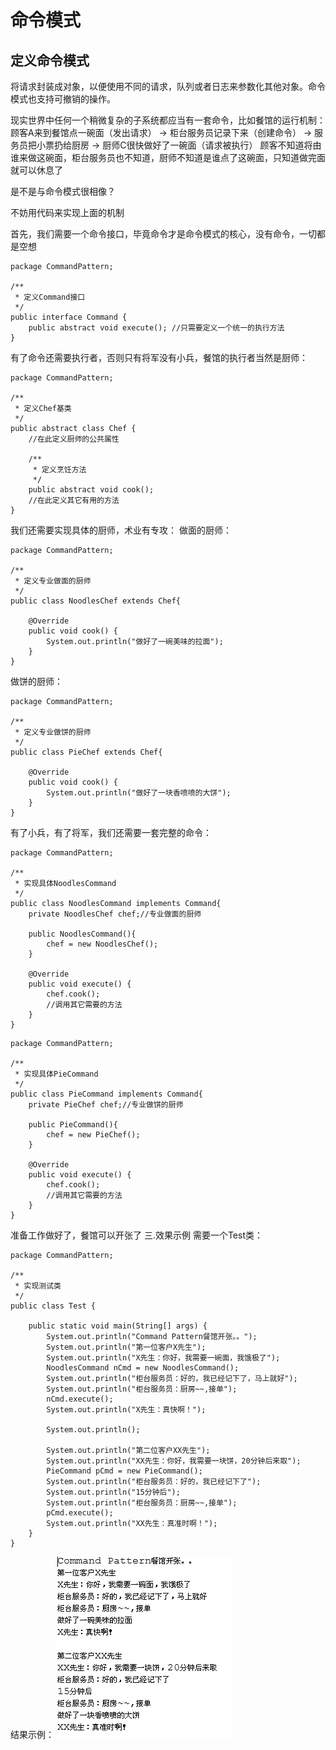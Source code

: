 # 命令模式

## 定义命令模式
将请求封装成对象，以便使用不同的请求，队列或者日志来参数化其他对象。命令模式也支持可撤销的操作。


现实世界中任何一个稍微复杂的子系统都应当有一套命令，比如餐馆的运行机制：
顾客A来到餐馆点一碗面（发出请求） -> 柜台服务员记录下来（创建命令） -> 服务员把小票扔给厨房 -> 厨师C很快做好了一碗面（请求被执行）
顾客不知道将由谁来做这碗面，柜台服务员也不知道，厨师不知道是谁点了这碗面，只知道做完面就可以休息了

是不是与命令模式很相像？

不妨用代码来实现上面的机制

首先，我们需要一个命令接口，毕竟命令才是命令模式的核心，没有命令，一切都是空想

```
package CommandPattern;
 
/**
 * 定义Command接口
 */
public interface Command {
    public abstract void execute(); //只需要定义一个统一的执行方法
}
```
有了命令还需要执行者，否则只有将军没有小兵，餐馆的执行者当然是厨师：

```
package CommandPattern;
 
/**
 * 定义Chef基类
 */
public abstract class Chef {
    //在此定义厨师的公共属性
     
    /**
     * 定义烹饪方法
     */
    public abstract void cook();
    //在此定义其它有用的方法
}
```
我们还需要实现具体的厨师，术业有专攻：
做面的厨师：

```
package CommandPattern;
 
/**
 * 定义专业做面的厨师
 */
public class NoodlesChef extends Chef{
 
    @Override
    public void cook() {
        System.out.println("做好了一碗美味的拉面");
    }
}
```
做饼的厨师：

```
package CommandPattern;
 
/**
 * 定义专业做饼的厨师
 */
public class PieChef extends Chef{
 
    @Override
    public void cook() {
        System.out.println("做好了一块香喷喷的大饼");
    }
}
```

有了小兵，有了将军，我们还需要一套完整的命令：

```
package CommandPattern;
 
/**
 * 实现具体NoodlesCommand
 */
public class NoodlesCommand implements Command{
    private NoodlesChef chef;//专业做面的厨师
     
    public NoodlesCommand(){
        chef = new NoodlesChef();
    }
 
    @Override
    public void execute() {
        chef.cook();
        //调用其它需要的方法
    }
}
```

```
package CommandPattern;
 
/**
 * 实现具体PieCommand
 */
public class PieCommand implements Command{
    private PieChef chef;//专业做饼的厨师
     
    public PieCommand(){
        chef = new PieChef();
    }
 
    @Override
    public void execute() {
        chef.cook();
        //调用其它需要的方法
    }
}
```
准备工作做好了，餐馆可以开张了
三.效果示例
需要一个Test类：

```
package CommandPattern;
 
/**
 * 实现测试类
 */
public class Test {
     
    public static void main(String[] args) {
        System.out.println("Command Pattern餐馆开张。。");
        System.out.println("第一位客户X先生");
        System.out.println("X先生：你好，我需要一碗面，我饿极了");
        NoodlesCommand nCmd = new NoodlesCommand();
        System.out.println("柜台服务员：好的，我已经记下了，马上就好");
        System.out.println("柜台服务员：厨房~~,接单");
        nCmd.execute();
        System.out.println("X先生：真快啊！");
         
        System.out.println();
         
        System.out.println("第二位客户XX先生");
        System.out.println("XX先生：你好，我需要一块饼，20分钟后来取");
        PieCommand pCmd = new PieCommand();
        System.out.println("柜台服务员：好的，我已经记下了");
        System.out.println("15分钟后");
        System.out.println("柜台服务员：厨房~~,接单");
        pCmd.execute();
        System.out.println("XX先生：真准时啊！");
    }
}
```
结果示例：
![](media/14965868809639.jpg)



